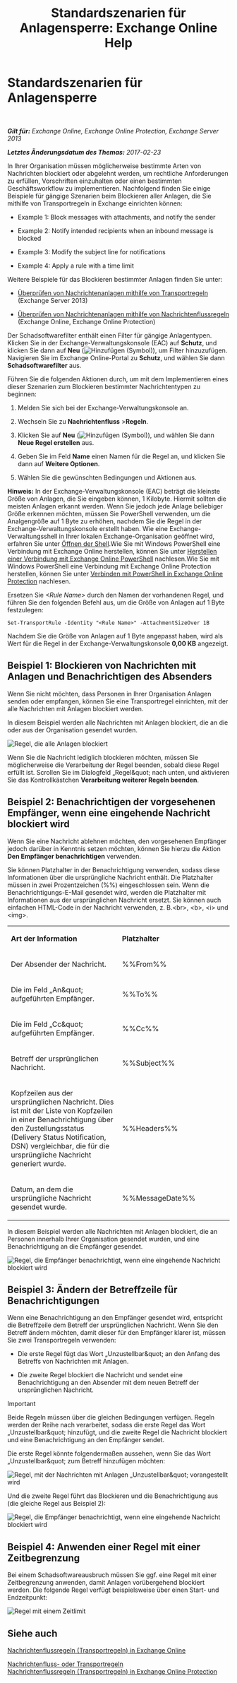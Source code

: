 ﻿---
title: 'Standardszenarien für Anlagensperre: Exchange Online Help'
TOCTitle: Standardszenarien für Anlagensperre
ms:assetid: 5c576439-d55b-4c7f-90ed-a7f72cbb16c2
ms:mtpsurl: https://technet.microsoft.com/de-de/library/Dn950026(v=EXCHG.150)
ms:contentKeyID: 65207668
ms.date: 05/23/2018
mtps_version: v=EXCHG.150
ms.translationtype: MT
---

# Standardszenarien für Anlagensperre

 

_**Gilt für:** Exchange Online, Exchange Online Protection, Exchange Server 2013_

_**Letztes Änderungsdatum des Themas:** 2017-02-23_

In Ihrer Organisation müssen möglicherweise bestimmte Arten von Nachrichten blockiert oder abgelehnt werden, um rechtliche Anforderungen zu erfüllen, Vorschriften einzuhalten oder einen bestimmten Geschäftsworkflow zu implementieren. Nachfolgend finden Sie einige Beispiele für gängige Szenarien beim Blockieren aller Anlagen, die Sie mithilfe von Transportregeln in Exchange einrichten können:

  -  
    Example 1: Block messages with attachments, and notify the sender

  -  
    Example 2: Notify intended recipients when an inbound message is blocked

  -  
    Example 3: Modify the subject line for notifications

  -  
    Example 4: Apply a rule with a time limit

Weitere Beispiele für das Blockieren bestimmter Anlagen finden Sie unter:

  - [Überprüfen von Nachrichtenanlagen mithilfe von Transportregeln](use-transport-rules-to-inspect-message-attachments-exchange-2013-help.md) (Exchange Server 2013)

  - [Überprüfen von Nachrichtenanlagen mithilfe von Nachrichtenflussregeln](https://technet.microsoft.com/de-de/library/jj919236\(v=exchg.150\)) (Exchange Online, Exchange Online Protection)

Der Schadsoftwarefilter enthält einen Filter für gängige Anlagentypen. Klicken Sie in der Exchange-Verwaltungskonsole (EAC) auf **Schutz**, und klicken Sie dann auf **Neu** (![Hinzufügen (Symbol)](images/JJ218640.c1e75329-d6d7-4073-a27d-498590bbb558(EXCHG.150).gif "Hinzufügen (Symbol)")), um Filter hinzuzufügen. Navigieren Sie im Exchange Online-Portal zu **Schutz**, und wählen Sie dann **Schadsoftwarefilter** aus.

Führen Sie die folgenden Aktionen durch, um mit dem Implementieren eines dieser Szenarien zum Blockieren bestimmter Nachrichtentypen zu beginnen:

1.  Melden Sie sich bei der Exchange-Verwaltungskonsole an.

2.  Wechseln Sie zu **Nachrichtenfluss** \>**Regeln**.

3.  Klicken Sie auf **Neu** (![Hinzufügen (Symbol)](images/JJ218640.c1e75329-d6d7-4073-a27d-498590bbb558(EXCHG.150).gif "Hinzufügen (Symbol)")), und wählen Sie dann **Neue Regel erstellen** aus.

4.  Geben Sie im Feld **Name** einen Namen für die Regel an, und klicken Sie dann auf **Weitere Optionen**.

5.  Wählen Sie die gewünschten Bedingungen und Aktionen aus.

**Hinweis:**  In der Exchange-Verwaltungskonsole (EAC) beträgt die kleinste Größe von Anlagen, die Sie eingeben können, 1 Kilobyte. Hiermit sollten die meisten Anlagen erkannt werden. Wenn Sie jedoch jede Anlage beliebiger Größe erkennen möchten, müssen Sie PowerShell verwenden, um die Analgengröße auf 1 Byte zu erhöhen, nachdem Sie die Regel in der Exchange-Verwaltungskonsole erstellt haben. Wie eine Exchange-Verwaltungsshell in Ihrer lokalen Exchange-Organisation geöffnet wird, erfahren Sie unter [Öffnen der Shell](https://technet.microsoft.com/de-de/library/dd638134\(v=exchg.150\)).Wie Sie mit Windows PowerShell eine Verbindung mit Exchange Online herstellen, können Sie unter [Herstellen einer Verbindung mit Exchange Online PowerShell](https://go.microsoft.com/fwlink/p/?linkid=396554) nachlesen.Wie Sie mit Windows PowerShell eine Verbindung mit Exchange Online Protection herstellen, können Sie unter [Verbinden mit PowerShell in Exchange Online Protection](https://go.microsoft.com/fwlink/p/?linkid=627290) nachlesen.

Ersetzen Sie *\<Rule Name\>* durch den Namen der vorhandenen Regel, und führen Sie den folgenden Befehl aus, um die Größe von Anlagen auf 1 Byte festzulegen:

    Set-TransportRule -Identity "<Rule Name>" -AttachmentSizeOver 1B

Nachdem Sie die Größe von Anlagen auf 1 Byte angepasst haben, wird als Wert für die Regel in der Exchange-Verwaltungskonsole **0,00 KB** angezeigt.

## Beispiel 1: Blockieren von Nachrichten mit Anlagen und Benachrichtigen des Absenders

Wenn Sie nicht möchten, dass Personen in Ihrer Organisation Anlagen senden oder empfangen, können Sie eine Transportregel einrichten, mit der alle Nachrichten mit Anlagen blockiert werden.

In diesem Beispiel werden alle Nachrichten mit Anlagen blockiert, die an die oder aus der Organisation gesendet wurden.

![Regel, die alle Anlagen blockiert](images/Dn950026.38094183-166f-4ba5-a9cf-242e7d0f4e04(EXCHG.150).png "Regel, die alle Anlagen blockiert")

Wenn Sie die Nachricht lediglich blockieren möchten, müssen Sie möglicherweise die Verarbeitung der Regel beenden, sobald diese Regel erfüllt ist. Scrollen Sie im Dialogfeld „Regel\&quot; nach unten, und aktivieren Sie das Kontrollkästchen **Verarbeitung weiterer Regeln beenden**.

## Beispiel 2: Benachrichtigen der vorgesehenen Empfänger, wenn eine eingehende Nachricht blockiert wird

Wenn Sie eine Nachricht ablehnen möchten, den vorgesehenen Empfänger jedoch darüber in Kenntnis setzen möchten, können Sie hierzu die Aktion **Den Empfänger benachrichtigen** verwenden.

Sie können Platzhalter in der Benachrichtigung verwenden, sodass diese Informationen über die ursprüngliche Nachricht enthält. Die Platzhalter müssen in zwei Prozentzeichen (%%) eingeschlossen sein. Wenn die Benachrichtigungs-E-Mail gesendet wird, werden die Platzhalter mit Informationen aus der ursprünglichen Nachricht ersetzt. Sie können auch einfachen HTML-Code in der Nachricht verwenden, z. B.\<br\>, \<b\>, \<i\> und \<img\>.


<table>
<colgroup>
<col style="width: 50%" />
<col style="width: 50%" />
</colgroup>
<tbody>
<tr class="odd">
<td><p><strong>Art der Information</strong></p></td>
<td><p><strong>Platzhalter</strong></p></td>
</tr>
<tr class="even">
<td><p>Der Absender der Nachricht.</p></td>
<td><p>%%From%%</p></td>
</tr>
<tr class="odd">
<td><p>Die im Feld „An&amp;quot; aufgeführten Empfänger.</p></td>
<td><p>%%To%%</p></td>
</tr>
<tr class="even">
<td><p>Die im Feld „Cc&amp;quot; aufgeführten Empfänger.</p></td>
<td><p>%%Cc%%</p></td>
</tr>
<tr class="odd">
<td><p>Betreff der ursprünglichen Nachricht.</p></td>
<td><p>%%Subject%%</p></td>
</tr>
<tr class="even">
<td><p>Kopfzeilen aus der ursprünglichen Nachricht. Dies ist mit der Liste von Kopfzeilen in einer Benachrichtigung über den Zustellungsstatus (Delivery Status Notification, DSN) vergleichbar, die für die ursprüngliche Nachricht generiert wurde.</p></td>
<td><p>%%Headers%%</p></td>
</tr>
<tr class="odd">
<td><p>Datum, an dem die ursprüngliche Nachricht gesendet wurde.</p></td>
<td><p>%%MessageDate%%</p></td>
</tr>
</tbody>
</table>


In diesem Beispiel werden alle Nachrichten mit Anlagen blockiert, die an Personen innerhalb Ihrer Organisation gesendet wurden, und eine Benachrichtigung an die Empfänger gesendet.

![Regel, die Empfänger benachrichtigt, wenn eine eingehende Nachricht blockiert wird](images/Dn950026.f9a14733-d68a-4528-a736-206325881c47(EXCHG.150).png "Regel, die Empfänger benachrichtigt, wenn eine eingehende Nachricht blockiert wird")

## Beispiel 3: Ändern der Betreffzeile für Benachrichtigungen

Wenn eine Benachrichtigung an den Empfänger gesendet wird, entspricht die Betreffzeile dem Betreff der ursprünglichen Nachricht. Wenn Sie den Betreff ändern möchten, damit dieser für den Empfänger klarer ist, müssen Sie zwei Transportregeln verwenden:

  - Die erste Regel fügt das Wort „Unzustellbar\&quot; an den Anfang des Betreffs von Nachrichten mit Anlagen.

  - Die zweite Regel blockiert die Nachricht und sendet eine Benachrichtigung an den Absender mit dem neuen Betreff der ursprünglichen Nachricht.


> [!IMPORTANT]
> Beide Regeln müssen über die gleichen Bedingungen verfügen. Regeln werden der Reihe nach verarbeitet, sodass die erste Regel das Wort „Unzustellbar&amp;quot; hinzufügt, und die zweite Regel die Nachricht blockiert und eine Benachrichtigung an den Empfänger sendet.



Die erste Regel könnte folgendermaßen aussehen, wenn Sie das Wort „Unzustellbar\&quot; zum Betreff hinzufügen möchten:

![Regel, mit der Nachrichten mit Anlagen „Unzustellbar\&quot; vorangestellt wird](images/Dn950026.2552b0bd-c69d-48b4-9e69-267fcaf20e70(EXCHG.150).png "Regel, mit der Nachrichten mit Anlagen „Unzustellbar&quot; vorangestellt wird")

Und die zweite Regel führt das Blockieren und die Benachrichtigung aus (die gleiche Regel aus Beispiel 2):

![Regel, die Empfänger benachrichtigt, wenn eine eingehende Nachricht blockiert wird](images/Dn950026.f9a14733-d68a-4528-a736-206325881c47(EXCHG.150).png "Regel, die Empfänger benachrichtigt, wenn eine eingehende Nachricht blockiert wird")

## Beispiel 4: Anwenden einer Regel mit einer Zeitbegrenzung

Bei einem Schadsoftwareausbruch müssen Sie ggf. eine Regel mit einer Zeitbegrenzung anwenden, damit Anlagen vorübergehend blockiert werden. Die folgende Regel verfügt beispielsweise über einen Start- und Endzeitpunkt:

![Regel mit einem Zeitlimit](images/Dn950026.bdc8c4d8-72fa-4c5b-97f2-5fe76d50e643(EXCHG.150).png "Regel mit einem Zeitlimit")

## Siehe auch


[Nachrichtenflussregeln (Transportregeln) in Exchange Online](https://technet.microsoft.com/de-de/library/jj919238\(v=exchg.150\))  


[Nachrichtenfluss- oder Transportregeln](mail-flow-rules-transport-rules-in-exchange-2013-exchange-2013-help.md)  
[Nachrichtenflussregeln (Transportregeln) in Exchange Online Protection](https://technet.microsoft.com/de-de/library/dn271424\(v=exchg.150\))

